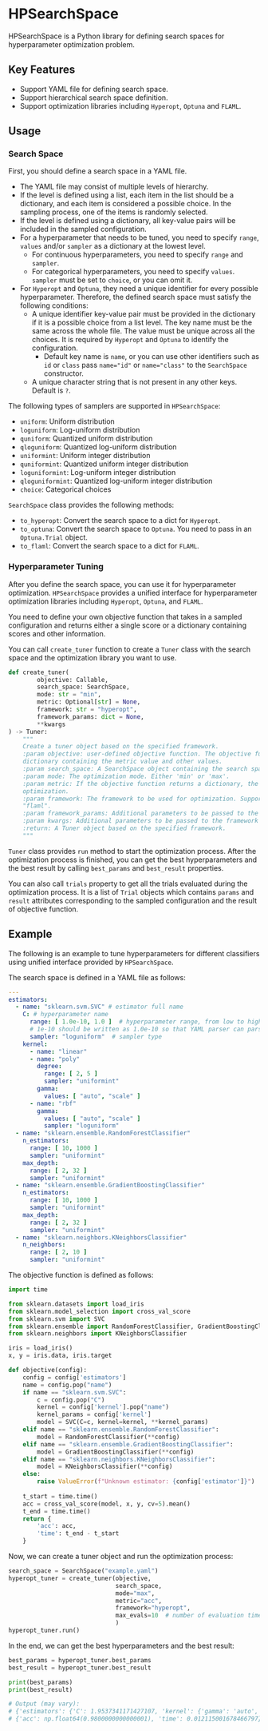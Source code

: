 # HPSearchSpace

HPSearchSpace is a Python library for defining search spaces for hyperparameter optimization problem.

## Key Features

- Support YAML file for defining search space.
- Support hierarchical search space definition.
- Support optimization libraries including `Hyperopt`, `Optuna` and `FLAML`.

## Usage

### Search Space

First, you should define a search space in a YAML file.

- The YAML file may consist of multiple levels of hierarchy.
- If the level is defined using a list, each item in the list should be a dictionary, and each item is considered a possible choice.
In the sampling process, one of the items is randomly selected.
- If the level is defined using a dictionary, all key-value pairs will be included in the sampled configuration.
- For a hyperparameter that needs to be tuned, you need to specify `range`, `values` and/or `sampler` as a dictionary at the lowest level.
  - For continuous hyperparameters, you need to specify `range` and `sampler`. 
  - For categorical hyperparameters, you need to specify `values`. `sampler` must be set to `choice`, or you can omit it.
- For `Hyperopt` and `Optuna`, they need a unique identifier for every possible hyperparameter. Therefore, the defined search space must satisfy the following conditions:
  - A unique identifier key-value pair must be provided in the dictionary if it is a possible choice from a list level. 
  The key name must be the same across the whole file. The value must be unique across all the choices.
  It is required by `Hyperopt` and `Optuna` to identify the configuration.
    - Default key name is `name`, or you can use other identifiers such as `id` or `class` pass `name="id"` or `name="class"` to the `SearchSpace` constructor.
  - A unique character string that is not present in any other keys. Default is `?`.

The following types of samplers are supported in `HPSearchSpace`:
- `uniform`: Uniform distribution
- `loguniform`: Log-uniform distribution
- `quniform`: Quantized uniform distribution
- `qloguniform`: Quantized log-uniform distribution
- `uniformint`: Uniform integer distribution
- `quniformint`: Quantized uniform integer distribution
- `loguniformint`: Log-uniform integer distribution
- `qloguniformint`: Quantized log-uniform integer distribution
- `choice`: Categorical choices

`SearchSpace` class provides the following methods:

- `to_hyperopt`: Convert the search space to a dict for `Hyperopt`.
- `to_optuna`: Convert the search space to `Optuna`. You need to pass in an `Optuna.Trial` object.
- `to_flaml`: Convert the search space to a dict for `FLAML`.

### Hyperparameter Tuning

After you define the search space, you can use it for hyperparameter optimization. `HPSearchSpace` provides a unified interface for hyperparameter optimization libraries including `Hyperopt`, `Optuna`, and `FLAML`.

You need to define your own objective function that takes in a sampled configuration and returns either a single score or a dictionary containing scores and other information.

You can call `create_tuner` function to create a `Tuner` class with the search space and the optimization library you want to use.

```python
def create_tuner(
        objective: Callable,
        search_space: SearchSpace,
        mode: str = "min",
        metric: Optional[str] = None,
        framework: str = "hyperopt",
        framework_params: dict = None,
        **kwargs
) -> Tuner:
    """
    Create a tuner object based on the specified framework.
    :param objective: user-defined objective function. The objective function can ouput a single float value, or a
    dictionary containing the metric value and other values.
    :param search_space: A SearchSpace object containing the search space for the hyperparameters.
    :param mode: The optimization mode. Either 'min' or 'max'.
    :param metric: If the objective function returns a dictionary, the metric key specifies the key to be used for
    optimization.
    :param framework: The framework to be used for optimization. Supported frameworks are "hyperopt", "optuna", and
    "flaml".
    :param framework_params: Additional parameters to be passed to the framework tuning function.
    :param kwargs: Additional parameters to be passed to the framework tuning function.
    :return: A Tuner object based on the specified framework.
    """
```

`Tuner` class provides `run` method to start the optimization process. 
After the optimization process is finished, you can get the best hyperparameters and the best result by calling `best_params` and `best_result` properties.

You can also call `trials` property to get all the trials evaluated during the optimization process. 
It is a list of `Trial` objects which contains `params` and `result` attributes corresponding to the sampled configuration and the result of objective function.

## Example

The following is an example to tune hyperparameters for different classifiers using unified interface provided by `HPSearchSpace`.

The search space is defined in a YAML file as follows:

```yaml
---
estimators:
  - name: "sklearn.svm.SVC" # estimator full name
    C: # hyperparameter name
      range: [ 1.0e-10, 1.0 ]  # hyperparameter range, from low to high. For scientific notation,
      # 1e-10 should be written as 1.0e-10 so that YAML parser can parse it as numeric type correctly.
      sampler: "loguniform"  # sampler type
    kernel:
      - name: "linear"
      - name: "poly"
        degree:
          range: [ 2, 5 ]
          sampler: "uniformint"
        gamma:
          values: [ "auto", "scale" ]
      - name: "rbf"
        gamma:
          values: [ "auto", "scale" ]
          sampler: "loguniform"
  - name: "sklearn.ensemble.RandomForestClassifier"
    n_estimators:
      range: [ 10, 1000 ]
      sampler: "uniformint"
    max_depth:
      range: [ 2, 32 ]
      sampler: "uniformint"
  - name: "sklearn.ensemble.GradientBoostingClassifier"
    n_estimators:
      range: [ 10, 1000 ]
      sampler: "uniformint"
    max_depth:
      range: [ 2, 32 ]
      sampler: "uniformint"
  - name: "sklearn.neighbors.KNeighborsClassifier"
    n_neighbors:
      range: [ 2, 10 ]
      sampler: "uniformint"
```

The objective function is defined as follows:

```python
import time

from sklearn.datasets import load_iris
from sklearn.model_selection import cross_val_score
from sklearn.svm import SVC
from sklearn.ensemble import RandomForestClassifier, GradientBoostingClassifier
from sklearn.neighbors import KNeighborsClassifier

iris = load_iris()
x, y = iris.data, iris.target

def objective(config):
    config = config['estimators']
    name = config.pop("name")
    if name == "sklearn.svm.SVC":
        c = config.pop("C")
        kernel = config['kernel'].pop("name")
        kernel_params = config['kernel']
        model = SVC(C=c, kernel=kernel, **kernel_params)
    elif name == "sklearn.ensemble.RandomForestClassifier":
        model = RandomForestClassifier(**config)
    elif name == "sklearn.ensemble.GradientBoostingClassifier":
        model = GradientBoostingClassifier(**config)
    elif name == "sklearn.neighbors.KNeighborsClassifier":
        model = KNeighborsClassifier(**config)
    else:
        raise ValueError(f"Unknown estimator: {config['estimator']}")
    
    t_start = time.time()
    acc = cross_val_score(model, x, y, cv=5).mean()
    t_end = time.time()
    return {
        'acc': acc, 
        'time': t_end - t_start
    }
```

Now, we can create a tuner object and run the optimization process:

```python
search_space = SearchSpace("example.yaml")
hyperopt_tuner = create_tuner(objective,
                              search_space,
                              mode="max",
                              metric="acc",
                              framework="hyperopt",
                              max_evals=10  # number of evaluation times
                              )
hyperopt_tuner.run()
```

In the end, we can get the best hyperparameters and the best result:

```python
best_params = hyperopt_tuner.best_params
best_result = hyperopt_tuner.best_result

print(best_params)
print(best_result)

# Output (may vary):
# {'estimators': {'C': 1.9537341171427107, 'kernel': {'gamma': 'auto', 'name': 'rbf'}, 'name': 'sklearn.svm.SVC'}}
# {'acc': np.float64(0.9800000000000001), 'time': 0.012115001678466797}
```